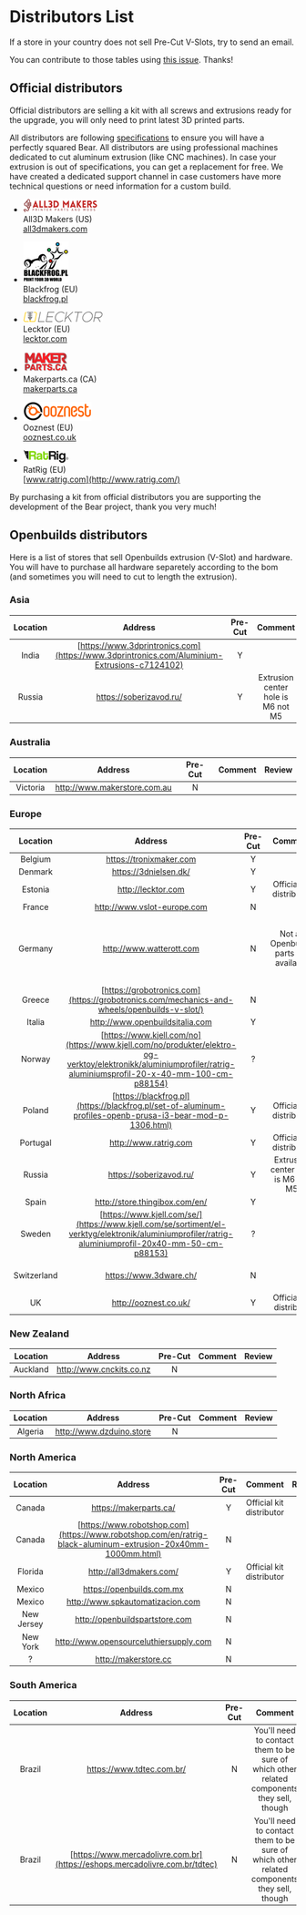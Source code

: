 # Distributors List

If a store in your country does not sell Pre-Cut V-Slots, try to send an email.

You can contribute to those tables using [this issue](https://github.com/gregsaun/prusa_i3_bear_upgrade/issues/4). Thanks!



## Official distributors

Official distributors are selling a kit with all screws and extrusions ready for the upgrade, you will only need to print latest 3D printed parts.

All distributors are following [specifications](doc/vslot_specs_tolerances_0.2.pdf) to ensure you will have a perfectly squared Bear. All distributors are using professional machines dedicated to cut aluminum extrusion (like CNC machines). In case your extrusion is out of specifications, you can get a replacement for free. We have created a dedicated support channel in case customers have more technical questions or need information for a custom build.

* ![all3d makers logo](distributors/all3dmakers_logo.png)  
   All3D Makers (US)  
   [all3dmakers.com](http://all3dmakers.com/)  

* ![blackfrog logo](distributors/blackfrog_logo.jpg)  
   Blackfrog (EU)  
   [blackfrog.pl](https://blackfrog.pl)  

* ![lecktor logo](distributors/lecktor_logo.png)  
   Lecktor (EU)  
   [lecktor.com](http://lecktor.com)  

* ![makerparts.ca logo](distributors/makerpartsca_logo.jpg)  
   Makerparts.ca (CA)  
   [makerparts.ca](http://makerparts.ca)  


* ![ooznest logo](distributors/ooznest_logo.png)  
   Ooznest (EU)  
   [ooznest.co.uk](https://ooznest.co.uk/)  


* ![ratrig logo](distributors/ratrig_logo.jpg)  
   RatRig (EU)  
   [www.ratrig.com](http://www.ratrig.com/)  

By purchasing a kit from official distributors you are supporting the development of the Bear project, thank you very much!



## Openbuilds distributors

Here is a list of stores that sell Openbuilds extrusion (V-Slot) and hardware. You will have to purchase all hardware separetely according to the bom (and sometimes you will need to cut to length the extrusion).

### Asia
| Location | Address | Pre-Cut | Comment | Review |
|:--------:|:-------:|:-------:|:-------:|:------:|
| India    | [https://www.3dprintronics.com](https://www.3dprintronics.com/Aluminium-Extrusions-c7124102) | Y | | |
| Russia | https://soberizavod.ru/ | Y | Extrusion center hole is M6 not M5 | |


### Australia

| Location | Address | Pre-Cut | Comment | Review |
|:--------:|:-------:|:-------:|:-------:|:------:|
| Victoria | http://www.makerstore.com.au | N | | |


### Europe

| Location | Address | Pre-Cut | Comment | Review |
|:--------:|:-------:|:-------:|:-------:|:------:|
| Belgium | https://tronixmaker.com | Y | | |
| Denmark | https://3dnielsen.dk/ | Y | | |
| Estonia | http://lecktor.com | Y | Official kit distributor | | 
| France | http://www.vslot-europe.com | N | | |
| Germany | http://www.watterott.com | N | Not all Openbuilds parts are available | Cuts are not accurate (+/- 1mm)<br>Fast shipping |
| Greece | [https://grobotronics.com](https://grobotronics.com/mechanics-and-wheels/openbuilds-v-slot/) | N | | |
| Italia | http://www.openbuildsitalia.com | Y | | |
| Norway | [https://www.kjell.com/no](https://www.kjell.com/no/produkter/elektro-og-verktoy/elektronikk/aluminiumprofiler/ratrig-aluminiumsprofil-20-x-40-mm-100-cm-p88154) | ? | | |
| Poland | [https://blackfrog.pl](https://blackfrog.pl/set-of-aluminum-profiles-openb-prusa-i3-bear-mod-p-1306.html) | Y | Official kit distributor | |
| Portugal | http://www.ratrig.com | Y | Official kit distributor | |
| Russia | https://soberizavod.ru/ | Y | Extrusion center hole is M6 not M5 | |
| Spain | http://store.thingibox.com/en/ | Y | | |
| Sweden | [https://www.kjell.com/se/](https://www.kjell.com/se/sortiment/el-verktyg/elektronik/aluminiumprofiler/ratrig-aluminiumprofil-20x40-mm-50-cm-p88153) | ? | | |
| Switzerland | https://www.3dware.ch/ | N | | Okay, nothing special |
| UK | http://ooznest.co.uk/ | Y | Official kit distributo | |


### New Zealand

| Location | Address | Pre-Cut | Comment | Review |
|:--------:|:-------:|:-------:|:-------:|:------:|
| Auckland | http://www.cnckits.co.nz | N | | |


### North Africa

| Location | Address | Pre-Cut | Comment | Review |
|:--------:|:-------:|:-------:|:-------:|:------:|
| Algeria | http://www.dzduino.store | N | | |


### North America

| Location | Address | Pre-Cut | Comment | Review |
|:--------:|:-------:|:-------:|:-------:|:------:|
| Canada | https://makerparts.ca/ | Y | Official kit distributor | |
| Canada | [https://www.robotshop.com](https://www.robotshop.com/en/ratrig-black-aluminum-extrusion-20x40mm-1000mm.html) | N | | |
| Florida | http://all3dmakers.com/ | Y | Official kit distributor | |
| Mexico | https://openbuilds.com.mx | N | | |
| Mexico | http://www.spkautomatizacion.com | N | | |
| New Jersey | http://openbuildspartstore.com | N | | |
| New York | http://www.opensourceluthiersupply.com | N | | |
| ? | http://makerstore.cc | N | | |


### South America

| Location | Address | Pre-Cut | Comment | Review |
|:--------:|:-------:|:-------:|:-------:|:------:|
| Brazil | https://www.tdtec.com.br/ | N | You'll need to contact them to be sure of which other related components they sell, though | |
| Brazil | [https://www.mercadolivre.com.br](https://eshops.mercadolivre.com.br/tdtec) | N | You'll need to contact them to be sure of which other related components they sell, though | |

